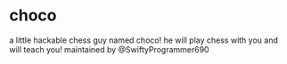 # choco
a little hackable chess guy named choco!
he will play chess with you and will teach you!
maintained by @SwiftyProgrammer690
